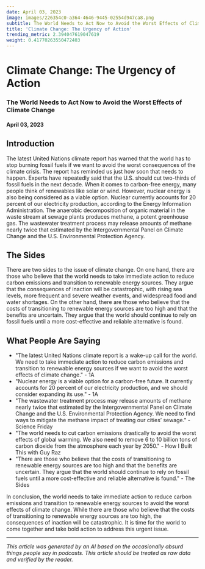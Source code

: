```yaml
---
date: April 03, 2023
image: images/226354c0-a364-4646-9445-02554d947ca8.png
subtitle: The World Needs to Act Now to Avoid the Worst Effects of Climate Change
title: 'Climate Change: The Urgency of Action'
trending_metric: 2.394047619047619
weight: 0.41770263550472403
---
```

# Climate Change: The Urgency of Action
### The World Needs to Act Now to Avoid the Worst Effects of Climate Change
#### April 03, 2023

## Introduction
The latest United Nations climate report has warned that the world has to stop burning fossil fuels if we want to avoid the worst consequences of the climate crisis. The report has reminded us just how soon that needs to happen. Experts have repeatedly said that the U.S. should cut two-thirds of fossil fuels in the next decade. When it comes to carbon-free energy, many people think of renewables like solar or wind. However, nuclear energy is also being considered as a viable option. Nuclear currently accounts for 20 percent of our electricity production, according to the Energy Information Administration. The anaerobic decomposition of organic material in the waste stream at sewage plants produces methane, a potent greenhouse gas. The wastewater treatment process may release amounts of methane nearly twice that estimated by the Intergovernmental Panel on Climate Change and the U.S. Environmental Protection Agency.

## The Sides
There are two sides to the issue of climate change. On one hand, there are those who believe that the world needs to take immediate action to reduce carbon emissions and transition to renewable energy sources. They argue that the consequences of inaction will be catastrophic, with rising sea levels, more frequent and severe weather events, and widespread food and water shortages. On the other hand, there are those who believe that the costs of transitioning to renewable energy sources are too high and that the benefits are uncertain. They argue that the world should continue to rely on fossil fuels until a more cost-effective and reliable alternative is found.

## What People Are Saying
- "The latest United Nations climate report is a wake-up call for the world. We need to take immediate action to reduce carbon emissions and transition to renewable energy sources if we want to avoid the worst effects of climate change." - 1A
- "Nuclear energy is a viable option for a carbon-free future. It currently accounts for 20 percent of our electricity production, and we should consider expanding its use." - 1A
- "The wastewater treatment process may release amounts of methane nearly twice that estimated by the Intergovernmental Panel on Climate Change and the U.S. Environmental Protection Agency. We need to find ways to mitigate the methane impact of treating our cities’ sewage." - Science Friday
- "The world needs to cut carbon emissions drastically to avoid the worst effects of global warming. We also need to remove 6 to 10 billion tons of carbon dioxide from the atmosphere each year by 2050." - How I Built This with Guy Raz
- "There are those who believe that the costs of transitioning to renewable energy sources are too high and that the benefits are uncertain. They argue that the world should continue to rely on fossil fuels until a more cost-effective and reliable alternative is found." - The Sides

In conclusion, the world needs to take immediate action to reduce carbon emissions and transition to renewable energy sources to avoid the worst effects of climate change. While there are those who believe that the costs of transitioning to renewable energy sources are too high, the consequences of inaction will be catastrophic. It is time for the world to come together and take bold action to address this urgent issue.

 --- 

*This article was generated by an AI based on the occasionally absurd things people say in podcasts. This article should be treated as raw data and verified by the reader.*